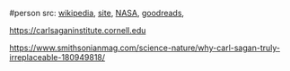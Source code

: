 #person 
src: [wikipedia](https://en.wikipedia.org/wiki/Carl_Sagan), [site](https://carlsagan.com), [NASA](https://science.nasa.gov/people/carl-sagan/), [goodreads](https://www.goodreads.com/author/show/10538.Carl_Sagan), 

https://carlsaganinstitute.cornell.edu

https://www.smithsonianmag.com/science-nature/why-carl-sagan-truly-irreplaceable-180949818/